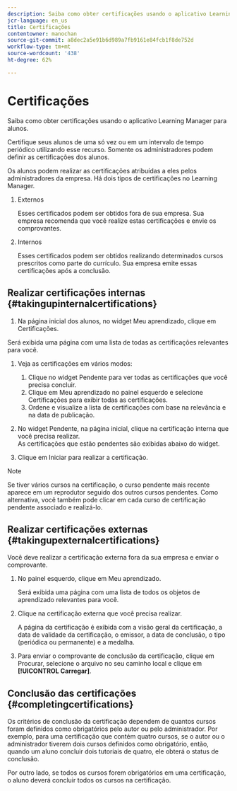 ```yaml
---
description: Saiba como obter certificações usando o aplicativo Learning Manager para alunos.
jcr-language: en_us
title: Certificações
contentowner: manochan
source-git-commit: a8dec2a5e91b6d989a7fb9161e84fcb1f8de752d
workflow-type: tm+mt
source-wordcount: '438'
ht-degree: 62%

---
```




# Certificações

Saiba como obter certificações usando o aplicativo Learning Manager para alunos.

Certifique seus alunos de uma só vez ou em um intervalo de tempo periódico utilizando esse recurso. Somente os administradores podem definir as certificações dos alunos.

Os alunos podem realizar as certificações atribuídas a eles pelos administradores da empresa. Há dois tipos de certificações no Learning Manager.

1. Externos

   Esses certificados podem ser obtidos fora de sua empresa. Sua empresa recomenda que você realize estas certificações e envie os comprovantes.

1. Internos

   Esses certificados podem ser obtidos realizando determinados cursos prescritos como parte do currículo. Sua empresa emite essas certificações após a conclusão.

## Realizar certificações internas {#takingupinternalcertifications}

1. Na página inicial dos alunos, no widget Meu aprendizado, clique em Certificações.

Será exibida uma página com uma lista de todas as certificações relevantes para você.

1. Veja as certificações em vários modos:

   1. Clique no widget Pendente para ver todas as certificações que você precisa concluir.
   1. Clique em Meu aprendizado no painel esquerdo e selecione Certificações para exibir todas as certificações.
   1. Ordene e visualize a lista de certificações com base na relevância e na data de publicação.

1. No widget Pendente, na página inicial, clique na certificação interna que você precisa realizar.\
   As certificações que estão pendentes são exibidas abaixo do widget.

1. Clique em Iniciar para realizar a certificação.

>[!NOTE]
>
>Se tiver vários cursos na certificação, o curso pendente mais recente aparece em um reprodutor seguido dos outros cursos pendentes. Como alternativa, você também pode clicar em cada curso de certificação pendente associado e realizá-lo.

## Realizar certificações externas {#takingupexternalcertifications}

Você deve realizar a certificação externa fora da sua empresa e enviar o comprovante.

1. No painel esquerdo, clique em Meu aprendizado.

   Será exibida uma página com uma lista de todos os objetos de aprendizado relevantes para você.

1. Clique na certificação externa que você precisa realizar.

   A página da certificação é exibida com a visão geral da certificação, a data de validade da certificação, o emissor, a data de conclusão, o tipo (periódica ou permanente) e a medalha.

1. Para enviar o comprovante de conclusão da certificação, clique em Procurar, selecione o arquivo no seu caminho local e clique em **[!UICONTROL Carregar]**.

## Conclusão das certificações {#completingcertifications}

Os critérios de conclusão da certificação dependem de quantos cursos foram definidos como obrigatórios pelo autor ou pelo administrador. Por exemplo, para uma certificação que contém quatro cursos, se o autor ou o administrador tiverem dois cursos definidos como obrigatório, então, quando um aluno concluir dois tutoriais de quatro, ele obterá o status de conclusão.

Por outro lado, se todos os cursos forem obrigatórios em uma certificação, o aluno deverá concluir todos os cursos na certificação.
